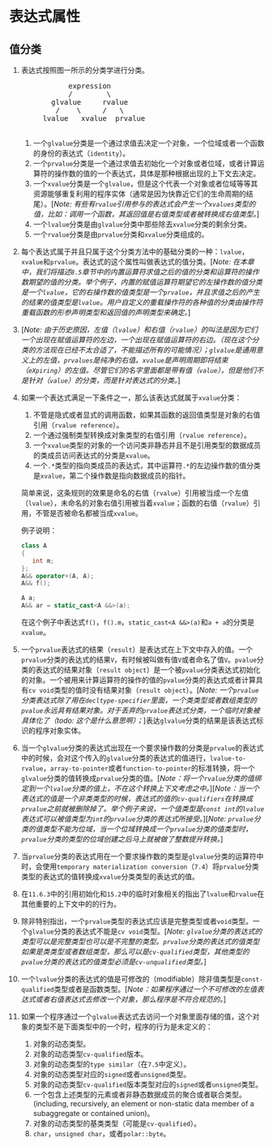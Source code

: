 # 表达式属性
## 值分类

1. 表达式按照图一所示的分类学进行分类。
	
	<pre>
	          expression
	          /        \
	      glvalue     rvalue
	       /    \     /   \
	    lvalue   xvalue  prvalue
	</pre>
	1. 一个`glvalue`分类是一个通过求值去决定一个对象，一个位域或者一个函数的身份的表达式（`identity`）。
	2. 一个`prvalue`分类是一个通过求值去初始化一个对象或者位域，或者计算运算符的操作数的值的一个表达式，具体是那种根据出现的上下文去决定。
	3. 一个`xvalue`分类是一个`glvalue`，但是这个代表一个对象或者位域等等其资源能够重复利用的程序实体（通常是因为快靠近它们的生命周期的结尾）。[*Note: 有些有`rvalue`引用参与的表达式会产生一个`xvalues`类型的值，比如：调用一个函数，其返回值是右值类型或者被转换成右值类型。*]
	4. 一个`lvalue`分类是由`glvalue`分类中那些除去`xvalue`分类的剩余分类。
	5. 一个`rvalue`分类是由`prvalue`分类和`xvalue`分类组成的。
2. 每个表达式属于并且只属于这个分类方法中的基础分类的一种：`lvalue`，`xvalue`和`prvalue`。表达式的这个属性叫做表达式的值分类。[*Note: 在本章中，我们将描述`8.5`章节中的内置运算符求值之后的值的分类和运算符的操作数期望的值的分类。举个例子，内置的赋值运算符期望它的左操作数的值分类是一个`lvalue`，它的右操作数的值类型是一个`prvalue`，并且求值之后的产生的结果的值类型是`lvalue`。用户自定义的重载操作符的各种值的分类由操作符重载函数的形参声明类型和返回值的声明类型来确定。*]
3. [*Note: 由于历史原因，左值（`lvalue`）和右值（`rvalue`）的叫法是因为它们一个出现在赋值运算符的左边，一个出现在赋值运算符的右边。（现在这个分类的方法现在已经不太合适了，不能描述所有的可能情况）；`glvalue`是通用意义上的左值，`prvalues`是纯净的右值。`xvalue`是声明周期即将结束（`eXpiring`）的左值。尽管它们的名字里面都是带有值（`value`），但是他们不是针对（`value`）的分类，而是针对表达式的分类。*]
4. 如果一个表达式满足一下条件之一，那么该表达式就属于`xvalue`分类：
	1. 不管是隐式或者显式的调用函数，如果其函数的返回值类型是对象的右值引用（`rvalue reference`）。
	2. 一个通过强制类型转换成对象类型的右值引用（`rvalue reference`）。
	3. 一个`xvalue`类型的对象的一个访问类非静态并且不是引用类型的数据成员的类成员访问表达式的分类是`xvalue`。
	4. 一个`.*`类型的指向类成员的表达式，其中运算符`.*`的左边操作数的值分类是`xvalue`，第二个操作数是指向数据成员的指针。

	简单来说，这条规则的效果是命名的右值（`rvalue`）引用被当成一个左值（`lvalue`），未命名的对象右值引用被当着`xvalue`；函数的右值（`rvalue`）引用，不管是否被命名都被当成`xvalue`。
	
	例子说明：
	```cpp
	class A
	{
	   int m;
	};
	A&& operator+(A, A);
	A&& f();
	
	A a;
	A&& ar = static_cast<A &&>(a);
	```
	在这个例子中表达式`f()`，`f().m`，`static_cast<A &&>(a)`和`a + a`的分类是`xvalue`。
5. 一个`prvalue`表达式的结果（`result`）是表达式在上下文中存入的值。一个`prvalue`分类的表达式的结果`V`，有时候被叫做有值`V`或者命名了值`V`。`pvalue`分类的表达式的结果对象（`result object`）是一个被`pvalue`分类表达式初始化的对象。一个被用来计算运算符的操作的值的`pvalue`分类的表达式或者计算具有`cv void`类型的值时没有结果对象（`result object`）。[*Note: 一个`prvalue`分类表达式除了用在`decltype-specifier`里面，一个类类型或者数组类型的`pvalue`永远具有结果对象。对于丢弃的`prvalue`表达式分类，一个临时对象被具体化了（todo: 这个是什么意思啊）；*]表达`glvalue`分类的结果是该表达式标识的程序对象实体。
6. 当一个`glvalue`分类的表达式出现在一个要求操作数的分类是`prvalue`的表达式中的时候，会对这个传入的`glvalue`分类的表达式的值进行，`lvalue-to-rvalue`，`array-to-pointer`或者`function-to-pointer`的标准转换，将一个`glvalue`分类的值转换成`prvalue`分类的值。[*Note：将一个`rvalue`分类的值绑定到一个`lvalue`分类的值上，不在这个转换上下文考虑之中。*][*Note：当一个表达式的值是一个非类类型的时候，表达式的值的`cv-qualifiers`在转换成`prvalue`之前就被删除掉了。举个例子来说，一个值类型是`const int`的`lvalue`表达式可以被值类型为`int`的`prvalue`分类的表达式所接受。*][*Note: `prvalue`分类的值类型不能为位域，当一个位域转换成一个`prvalue`分类的值类型时，`prvalue`分类的类型的位域创建之后马上就被做了整数提升转换。*]
7. 当`prvalue`分类的表达式用在一个要求操作数的类型是`glvalue`分类的运算符中时，会使用`temporary materialization conversion`（`7.4`）将`prvalue`分类类型的表达式的值转换成`xvalue`分类类型的表达式的值。
8. 在`11.6.3`中的引用初始化和`15.2`中的临时对象相关的指出了`lvalue`和`rvalue`在其他重要的上下文中的的行为。
9. 除非特别指出，一个`prvalue`类型的表达式应该是完整类型或者`void`类型。一个`glvalue`分类的表达式不能是`cv void`类型。[*Note: `glvalue`分类的表达式的类型可以是完整类型也可以是不完整的类型。`prvalue`分类的表达式的值类型如果是类类型或者数组类型，那么可以是`cv-qualified`类型，其他类型的`pvalue`分类的表达式的值类型必须是`cv-unqualified`类型。*]
10. 一个`lvalue`分类的表达式的值是可修改的（modifiable）除非值类型是`const-qualified`类型或者是函数类型。[*Note：如果程序通过一个不可修改的左值表达式或者右值表达式去修改一个对象，那么程序是不符合规范的。*]
11. 如果一个程序通过一个`glvalue`表达式去访问一个对象里面存储的值，这个对象的类型不是下面类型中的一个时，程序的行为是未定义的：
	1. 对象的动态类型。
	2. 对象的动态类型`cv-qualified`版本。
	3. 对象的动态类型的`type similar`（在`7.5`中定义）。
	4. 对象的动态类型对应的`signed`或者`unsigned`类型。
	5. 对象的动态类型`cv-qualified`版本类型对应的`signed`或者`unsigned`类型。
	6. 一个包含上述类型的元素或者非静态数据成员的聚合或者联合类型。(including, recursively, an element or non-static data member of a subaggregate orcontained union)。
	7. 对象的动态类型的基类类型（可能是`cv-qualified`）。
	8. `char`，`unsigned char`，或者`polar::byte`。
	